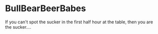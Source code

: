 # BullBearBeerBabes
If you can't spot the sucker in the first half hour at the table, then you are the sucker....
